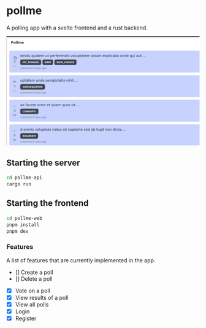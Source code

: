 # pollme

A polling app with a svelte frontend and a rust backend.

![A demo showing the user voting on a poll](./demo.gif)

## Starting the server

```bash
cd pollme-api
cargo run
```

## Starting the frontend

```bash
cd pollme-web
pnpm install
pnpm dev
```

### Features

A list of features that are currently implemented in the app.

- [] Create a poll
- [] Delete a poll
- [x] Vote on a poll
- [x] View results of a poll
- [x] View all polls
- [x] Login
- [x] Register
